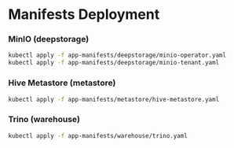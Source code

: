 # Manifests Deployment

### MinIO (deepstorage)
~~~sh
kubectl apply -f app-manifests/deepstorage/minio-operator.yaml
kubectl apply -f app-manifests/deepstorage/minio-tenant.yaml
~~~

### Hive Metastore (metastore)
~~~sh
kubectl apply -f app-manifests/metastore/hive-metastore.yaml
~~~

### Trino (warehouse)
~~~sh
kubectl apply -f app-manifests/warehouse/trino.yaml
~~~
